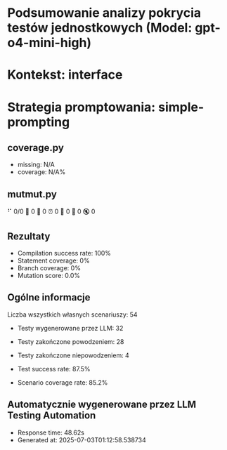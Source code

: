 # Podsumowanie analizy pokrycia testów jednostkowych (Model: gpt-o4-mini-high)
# Kontekst: interface
# Strategia promptowania: simple-prompting

## coverage.py
- missing: N/A
- coverage: N/A%

## mutmut.py
⠋ 0/0  🎉 0 🫥 0  ⏰ 0  🤔 0  🙁 0  🔇 0

## Rezultaty
- Compilation success rate: 100%
- Statement coverage: 0%
- Branch coverage: 0%
- Mutation score: 0.0%

## Ogólne informacje

Liczba wszystkich własnych scenariuszy: 54

- Testy wygenerowane przez LLM: 32
- Testy zakończone powodzeniem: 28
- Testy zakończone niepowodzeniem: 4

- Test success rate: 87.5%
- Scenario coverage rate: 85.2%

## Automatycznie wygenerowane przez LLM Testing Automation
- Response time: 48.62s
- Generated at: 2025-07-03T01:12:58.538734

